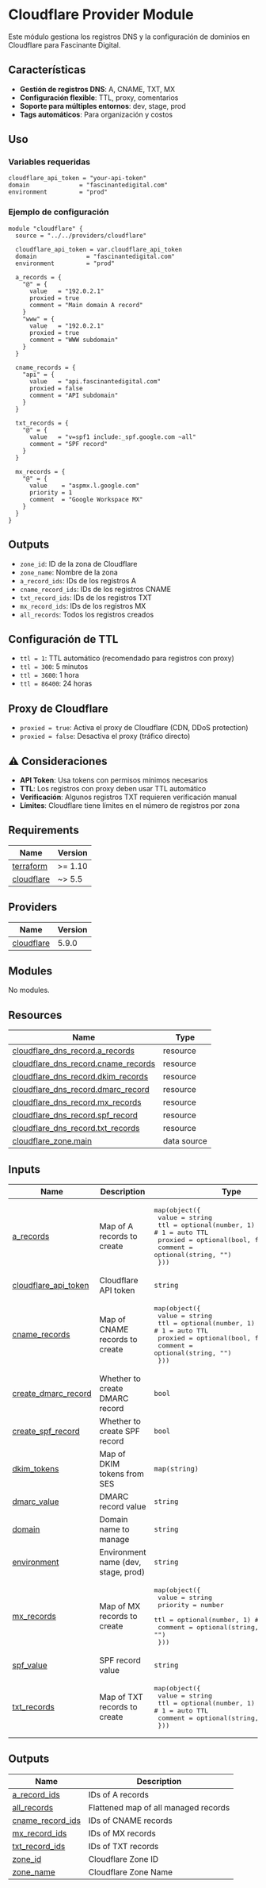 # Cloudflare Provider Module

Este módulo gestiona los registros DNS y la configuración de dominios en Cloudflare para Fascinante Digital.

## Características

- **Gestión de registros DNS**: A, CNAME, TXT, MX
- **Configuración flexible**: TTL, proxy, comentarios
- **Soporte para múltiples entornos**: dev, stage, prod
- **Tags automáticos**: Para organización y costos

## Uso

### Variables requeridas

```hcl
cloudflare_api_token = "your-api-token"
domain              = "fascinantedigital.com"
environment         = "prod"
```

### Ejemplo de configuración

```hcl
module "cloudflare" {
  source = "../../providers/cloudflare"

  cloudflare_api_token = var.cloudflare_api_token
  domain              = "fascinantedigital.com"
  environment         = "prod"

  a_records = {
    "@" = {
      value   = "192.0.2.1"
      proxied = true
      comment = "Main domain A record"
    }
    "www" = {
      value   = "192.0.2.1"
      proxied = true
      comment = "WWW subdomain"
    }
  }

  cname_records = {
    "api" = {
      value   = "api.fascinantedigital.com"
      proxied = false
      comment = "API subdomain"
    }
  }

  txt_records = {
    "@" = {
      value   = "v=spf1 include:_spf.google.com ~all"
      comment = "SPF record"
    }
  }

  mx_records = {
    "@" = {
      value    = "aspmx.l.google.com"
      priority = 1
      comment  = "Google Workspace MX"
    }
  }
}
```

## Outputs

- `zone_id`: ID de la zona de Cloudflare
- `zone_name`: Nombre de la zona
- `a_record_ids`: IDs de los registros A
- `cname_record_ids`: IDs de los registros CNAME
- `txt_record_ids`: IDs de los registros TXT
- `mx_record_ids`: IDs de los registros MX
- `all_records`: Todos los registros creados

## Configuración de TTL

- `ttl = 1`: TTL automático (recomendado para registros con proxy)
- `ttl = 300`: 5 minutos
- `ttl = 3600`: 1 hora
- `ttl = 86400`: 24 horas

## Proxy de Cloudflare

- `proxied = true`: Activa el proxy de Cloudflare (CDN, DDoS protection)
- `proxied = false`: Desactiva el proxy (tráfico directo)

## ⚠️ Consideraciones

- **API Token**: Usa tokens con permisos mínimos necesarios
- **TTL**: Los registros con proxy deben usar TTL automático
- **Verificación**: Algunos registros TXT requieren verificación manual
- **Límites**: Cloudflare tiene límites en el número de registros por zona

<!-- BEGIN_TF_DOCS -->
## Requirements

| Name | Version |
|------|---------|
| <a name="requirement_terraform"></a> [terraform](#requirement\_terraform) | >= 1.10 |
| <a name="requirement_cloudflare"></a> [cloudflare](#requirement\_cloudflare) | ~> 5.5 |

## Providers

| Name | Version |
|------|---------|
| <a name="provider_cloudflare"></a> [cloudflare](#provider\_cloudflare) | 5.9.0 |

## Modules

No modules.

## Resources

| Name | Type |
|------|------|
| [cloudflare_dns_record.a_records](https://registry.terraform.io/providers/cloudflare/cloudflare/latest/docs/resources/dns_record) | resource |
| [cloudflare_dns_record.cname_records](https://registry.terraform.io/providers/cloudflare/cloudflare/latest/docs/resources/dns_record) | resource |
| [cloudflare_dns_record.dkim_records](https://registry.terraform.io/providers/cloudflare/cloudflare/latest/docs/resources/dns_record) | resource |
| [cloudflare_dns_record.dmarc_record](https://registry.terraform.io/providers/cloudflare/cloudflare/latest/docs/resources/dns_record) | resource |
| [cloudflare_dns_record.mx_records](https://registry.terraform.io/providers/cloudflare/cloudflare/latest/docs/resources/dns_record) | resource |
| [cloudflare_dns_record.spf_record](https://registry.terraform.io/providers/cloudflare/cloudflare/latest/docs/resources/dns_record) | resource |
| [cloudflare_dns_record.txt_records](https://registry.terraform.io/providers/cloudflare/cloudflare/latest/docs/resources/dns_record) | resource |
| [cloudflare_zone.main](https://registry.terraform.io/providers/cloudflare/cloudflare/latest/docs/data-sources/zone) | data source |

## Inputs

| Name | Description | Type | Default | Required |
|------|-------------|------|---------|:--------:|
| <a name="input_a_records"></a> [a\_records](#input\_a\_records) | Map of A records to create | <pre>map(object({<br/>    value   = string<br/>    ttl     = optional(number, 1) # 1 = auto TTL<br/>    proxied = optional(bool, false)<br/>    comment = optional(string, "")<br/>  }))</pre> | `{}` | no |
| <a name="input_cloudflare_api_token"></a> [cloudflare\_api\_token](#input\_cloudflare\_api\_token) | Cloudflare API token | `string` | n/a | yes |
| <a name="input_cname_records"></a> [cname\_records](#input\_cname\_records) | Map of CNAME records to create | <pre>map(object({<br/>    value   = string<br/>    ttl     = optional(number, 1) # 1 = auto TTL<br/>    proxied = optional(bool, false)<br/>    comment = optional(string, "")<br/>  }))</pre> | `{}` | no |
| <a name="input_create_dmarc_record"></a> [create\_dmarc\_record](#input\_create\_dmarc\_record) | Whether to create DMARC record | `bool` | `false` | no |
| <a name="input_create_spf_record"></a> [create\_spf\_record](#input\_create\_spf\_record) | Whether to create SPF record | `bool` | `false` | no |
| <a name="input_dkim_tokens"></a> [dkim\_tokens](#input\_dkim\_tokens) | Map of DKIM tokens from SES | `map(string)` | `{}` | no |
| <a name="input_dmarc_value"></a> [dmarc\_value](#input\_dmarc\_value) | DMARC record value | `string` | `"v=DMARC1; p=quarantine; rua=mailto:dmarc@fascinantedigital.com"` | no |
| <a name="input_domain"></a> [domain](#input\_domain) | Domain name to manage | `string` | n/a | yes |
| <a name="input_environment"></a> [environment](#input\_environment) | Environment name (dev, stage, prod) | `string` | n/a | yes |
| <a name="input_mx_records"></a> [mx\_records](#input\_mx\_records) | Map of MX records to create | <pre>map(object({<br/>    value    = string<br/>    priority = number<br/>    ttl      = optional(number, 1) # 1 = auto TTL<br/>    comment  = optional(string, "")<br/>  }))</pre> | `{}` | no |
| <a name="input_spf_value"></a> [spf\_value](#input\_spf\_value) | SPF record value | `string` | `"v=spf1 include:_spf.google.com ~all"` | no |
| <a name="input_txt_records"></a> [txt\_records](#input\_txt\_records) | Map of TXT records to create | <pre>map(object({<br/>    value   = string<br/>    ttl     = optional(number, 1) # 1 = auto TTL<br/>    comment = optional(string, "")<br/>  }))</pre> | `{}` | no |

## Outputs

| Name | Description |
|------|-------------|
| <a name="output_a_record_ids"></a> [a\_record\_ids](#output\_a\_record\_ids) | IDs of A records |
| <a name="output_all_records"></a> [all\_records](#output\_all\_records) | Flattened map of all managed records |
| <a name="output_cname_record_ids"></a> [cname\_record\_ids](#output\_cname\_record\_ids) | IDs of CNAME records |
| <a name="output_mx_record_ids"></a> [mx\_record\_ids](#output\_mx\_record\_ids) | IDs of MX records |
| <a name="output_txt_record_ids"></a> [txt\_record\_ids](#output\_txt\_record\_ids) | IDs of TXT records |
| <a name="output_zone_id"></a> [zone\_id](#output\_zone\_id) | Cloudflare Zone ID |
| <a name="output_zone_name"></a> [zone\_name](#output\_zone\_name) | Cloudflare Zone Name |
<!-- END_TF_DOCS -->
